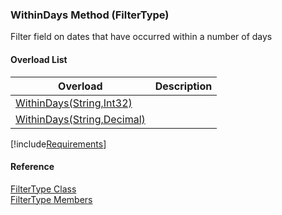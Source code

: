 ﻿### WithinDays Method (FilterType)

Filter field on dates that have occurred within a number of days

#### Overload List

| Overload | Description |
| --- | --- |
| [WithinDays(String,Int32)](fcSDK~FChoice.Foundation.Filters.FilterType~WithinDays(String,Int32).md) |   |
| [WithinDays(String,Decimal)](fcSDK~FChoice.Foundation.Filters.FilterType~WithinDays(String,Decimal).md) |   |

[!include[Requirements](../partials/requirements.md)]



#### Reference

[FilterType Class](fcSDK~FChoice.Foundation.Filters.FilterType.md)  
[FilterType Members](fcSDK~FChoice.Foundation.Filters.FilterType_members.md)